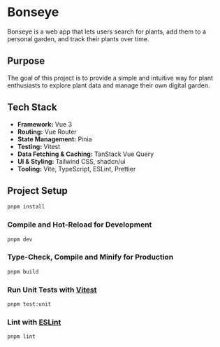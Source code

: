 # Bonseye

Bonseye is a web app that lets users search for plants, add them to a personal garden, and track their plants over time.

## Purpose

The goal of this project is to provide a simple and intuitive way for plant enthusiasts to explore plant data and manage their own digital garden.

## Tech Stack

- **Framework:** Vue 3
- **Routing:** Vue Router
- **State Management:** Pinia
- **Testing:** Vitest
- **Data Fetching & Caching:** TanStack Vue Query
- **UI & Styling:** Tailwind CSS, shadcn/ui
- **Tooling:** Vite, TypeScript, ESLint, Prettier

## Project Setup

```sh
pnpm install
```

### Compile and Hot-Reload for Development

```sh
pnpm dev
```

### Type-Check, Compile and Minify for Production

```sh
pnpm build
```

### Run Unit Tests with [Vitest](https://vitest.dev/)

```sh
pnpm test:unit
```

### Lint with [ESLint](https://eslint.org/)

```sh
pnpm lint
```
